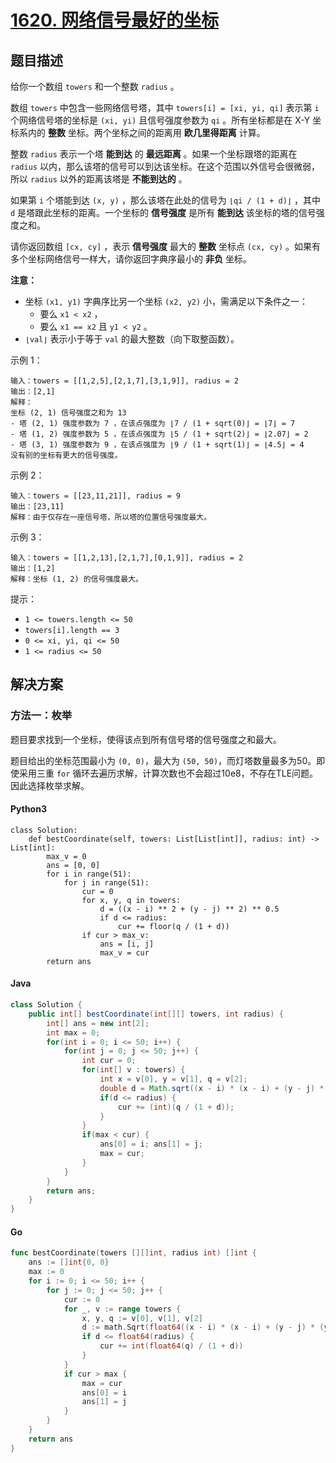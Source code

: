 # [1620. 网络信号最好的坐标](https://leetcode.cn/problems/coordinate-with-maximum-network-quality/)

## 题目描述

给你一个数组 `towers` 和一个整数 `radius` 。

数组 `towers` 中包含一些网络信号塔，其中 `towers[i] = [xi, yi, qi]` 表示第 `i` 个网络信号塔的坐标是 `(xi, yi)` 且信号强度参数为 `qi` 。所有坐标都是在 X-Y 坐标系内的 **整数** 坐标。两个坐标之间的距离用 **欧几里得距离** 计算。

整数 `radius` 表示一个塔 **能到达** 的 **最远距离** 。如果一个坐标跟塔的距离在 `radius` 以内，那么该塔的信号可以到达该坐标。在这个范围以外信号会很微弱，所以 `radius` 以外的距离该塔是 **不能到达的** 。

如果第 `i` 个塔能到达 `(x, y)` ，那么该塔在此处的信号为 `⌊qi / (1 + d)⌋` ，其中 `d` 是塔跟此坐标的距离。一个坐标的 **信号强度** 是所有 **能到达** 该坐标的塔的信号强度之和。

请你返回数组 `[cx, cy]` ，表示 **信号强度** 最大的 **整数** 坐标点 `(cx, cy)` 。如果有多个坐标网络信号一样大，请你返回字典序最小的 **非负** 坐标。

**注意：**

-   坐标 `(x1, y1)` 字典序比另一个坐标 `(x2, y2)` 小，需满足以下条件之一：
    -   要么 `x1 < x2` ，
    -   要么 `x1 == x2` 且 `y1 < y2` 。
-   `⌊val⌋` 表示小于等于 `val` 的最大整数（向下取整函数）。

示例 1：

```
输入：towers = [[1,2,5],[2,1,7],[3,1,9]], radius = 2
输出：[2,1]
解释：
坐标 (2, 1) 信号强度之和为 13
- 塔 (2, 1) 强度参数为 7 ，在该点强度为 ⌊7 / (1 + sqrt(0)⌋ = ⌊7⌋ = 7
- 塔 (1, 2) 强度参数为 5 ，在该点强度为 ⌊5 / (1 + sqrt(2)⌋ = ⌊2.07⌋ = 2
- 塔 (3, 1) 强度参数为 9 ，在该点强度为 ⌊9 / (1 + sqrt(1)⌋ = ⌊4.5⌋ = 4
没有别的坐标有更大的信号强度。
```

示例 2：

```
输入：towers = [[23,11,21]], radius = 9
输出：[23,11]
解释：由于仅存在一座信号塔，所以塔的位置信号强度最大。
```

示例 3：

```
输入：towers = [[1,2,13],[2,1,7],[0,1,9]], radius = 2
输出：[1,2]
解释：坐标 (1, 2) 的信号强度最大。
```

提示：

-   `1 <= towers.length <= 50`
-   `towers[i].length == 3`
-   `0 <= xi, yi, qi <= 50`
-   `1 <= radius <= 50`

## 解决方案

### 方法一：枚举

题目要求找到一个坐标，使得该点到所有信号塔的信号强度之和最大。

题目给出的坐标范围最小为 `(0, 0)`，最大为 `(50, 50)`，而灯塔数量最多为50。即使采用三重 `for` 循环去遍历求解，计算次数也不会超过10e8，不存在TLE问题。因此选择枚举求解。

#### Python3

```python3
class Solution:
    def bestCoordinate(self, towers: List[List[int]], radius: int) -> List[int]:
        max_v = 0
        ans = [0, 0]
        for i in range(51):
            for j in range(51):
                cur = 0
                for x, y, q in towers:
                    d = ((x - i) ** 2 + (y - j) ** 2) ** 0.5
                    if d <= radius:
                        cur += floor(q / (1 + d))
                if cur > max_v:
                    ans = [i, j]
                    max_v = cur
        return ans
```

#### Java

```java
class Solution {
    public int[] bestCoordinate(int[][] towers, int radius) {
        int[] ans = new int[2];
        int max = 0;
        for(int i = 0; i <= 50; i++) {
            for(int j = 0; j <= 50; j++) {
                int cur = 0;
                for(int[] v : towers) {
                    int x = v[0], y = v[1], q = v[2];
                    double d = Math.sqrt((x - i) * (x - i) + (y - j) * (y - j));
                    if(d <= radius) {
                        cur += (int)(q / (1 + d));
                    }
                }
                if(max < cur) {
                    ans[0] = i; ans[1] = j;
                    max = cur;
                }
            }
        }
        return ans;
    }
}
```

#### Go

```go
func bestCoordinate(towers [][]int, radius int) []int {
    ans := []int{0, 0}
    max := 0
    for i := 0; i <= 50; i++ {
        for j := 0; j <= 50; j++ {
            cur := 0
            for _, v := range towers {
                x, y, q := v[0], v[1], v[2]
                d := math.Sqrt(float64((x - i) * (x - i) + (y - j) * (y - j)))
                if d <= float64(radius) {
                    cur += int(float64(q) / (1 + d))
                }
            }
            if cur > max {
                max = cur
                ans[0] = i
                ans[1] = j
            }
        }
    }
    return ans
}
```

